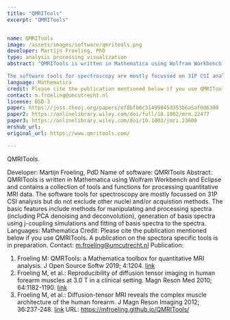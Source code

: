 ```yaml
---
title: "QMRITools"
excerpt: "QMRITools"


name: QMRITools
image: /assets/images/software/qmritools.png
developer: Martijn Froeling, PhD
type: analysis processing visualization
abstract: "QMRITools is written in Mathematica using Wolfram Workbench and Eclipse and contains a collection of tools and functions for processing quantitative MRI data.

The software tools for spectroscopy are mostly focussed on 31P CSI analysis but do not exclude other nuclei and/or acquistion methods. The basic features include methods for manipulating and processing spectra (including PCA denoising and deconvolution), generation of basis spectra using j-coupling simulations and fitting of basis spectra to the spectra."
language: Mathematica
credit: Please cite the publication mentioned below if you use QMRITools. A publication on the spectro specific tools is in preparation.
contact: m.froeling@umcutrecht.nl
license: BSD-3
paper: https://joss.theoj.org/papers/ef8bfb6c31499845d353b6a5af0d6300
paper2: https://onlinelibrary.wiley.com/doi/full/10.1002/mrm.22477
paper3: https://onlinelibrary.wiley.com/doi/10.1002/jmri.23608
mrshub_url:
original_url: https://www.qmritools.com/

---
```


QMRITools.

Developer: Martijn Froeling, PdD
Name of software: QMRITools
Abstract: QMRITools is written in Mathematica using Wolfram Workbench and Eclipse and contains a collection of tools and functions for processing quantitative MRI data.
The software tools for spectroscopy are mostly focussed on 31P CSI analysis but do not exclude other nuclei and/or acquistion methods. The basic features include methods for
manipulating and processing spectra (including PCA denoising and deconvolution), generation of basis spectra using j-coupling simulations and fitting of basis spectra to the spectra.
Languages: Mathematica
Credit: Please cite the publication mentioned below if you use QMRITools. A publication on the spectora specific tools is in preparation.
Contact: m.froeling@umcutrecht.nl
Publication:
1.  Froeling M: QMRTools: a Mathematica toolbox for quantitative MRI
    analysis. J Open Source Softw 2019; 4:1204.
    [link](https://joss.theoj.org/papers/ef8bfb6c31499845d353b6a5af0d6300)
2.  Froeling M, et al.: Reproducibility of diffusion tensor imaging in
    human forearm muscles at 3.0 T in a clinical setting. Magn Reson Med
    2010; 64:1182-1190.
    [link](https://onlinelibrary.wiley.com/doi/full/10.1002/mrm.22477)
3.  Froeling M, et al.: Diffusion-tensor MRI reveals the complex muscle
    architecture of the human forearm. J Magn Reson Imaging 2012;
    36:237-248.
    [link](https://onlinelibrary.wiley.com/doi/10.1002/jmri.23608)
URL: https://mfroeling.github.io/QMRITools/
